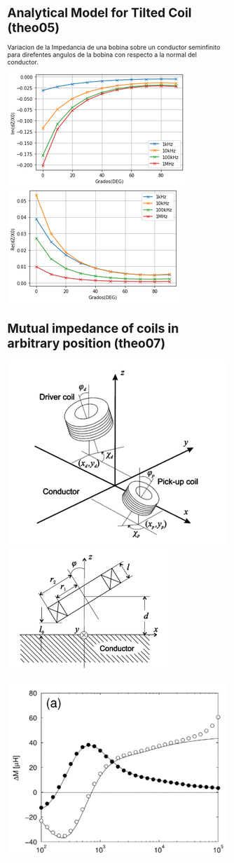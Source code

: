 # Analytical Model for Tilted Coil (theo05)

Variacion de la Impedancia de una bobina sobre un conductor seminfinito para direfentes angulos de la bobina con respecto a la normal del conductor.

![](3.png)
![](4.png)


# Mutual impedance of coils in arbitrary position (theo07)

![](1.png)
![](2.png)

![](6.png)

